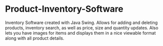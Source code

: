 # Product-Inventory-Software

Inventory Software created with Java Swing. Allows for adding and deleting products, inventory search, as well as price, size and quantity updates. Also lets you have images for items and displays them in a nice viewable format along with all product details.
